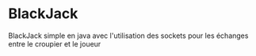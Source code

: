 # BlackJack

BlackJack simple en java avec l'utilisation des sockets pour les échanges entre le croupier et le joueur 
